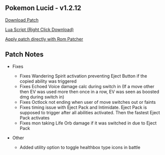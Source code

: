 ## Pokemon Lucid - v1.2.12

<a href="./rom_patcher/pokemon_lucid_v1.2.12.bps" target="_blank">Download Patch</a>

<a href="./rom_patcher/pokemon_lucid_v1.2.12.lua" target="_blank">Lua Script (Right Click Download)</a>

<a href="./rom_patcher/index.html" target="_blank">Apply patch directly with Rom Patcher</a>

## Patch Notes

* Fixes
  * Fixes Wandering Spirit activation preventing Eject Button if the copied ability was triggered
  * Fixes Echoed Voice damage calc during switch in (If a move other then EV was used more then once in a row, EV was seen as boosted dmg during switch in)
  * Fixes Octlock not ending when user of move switches out or faints
  * Fixes timing issue with Eject Pack and Intimidate. Eject Pack is supposed to trigger after all abilities activated. Then the fastest Eject Pack activates
  * Fixes mon taking Life Orb damage if it was switched in due to Eject Pack

* Other
  * Added utility option to toggle healthbox type icons in battle
